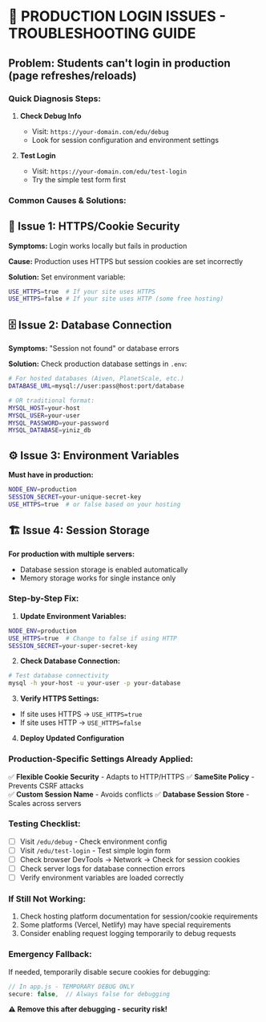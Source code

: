 # 🚨 PRODUCTION LOGIN ISSUES - TROUBLESHOOTING GUIDE

## Problem: Students can't login in production (page refreshes/reloads)

### Quick Diagnosis Steps:

1. **Check Debug Info**
   - Visit: `https://your-domain.com/edu/debug`
   - Look for session configuration and environment settings

2. **Test Login**  
   - Visit: `https://your-domain.com/edu/test-login`
   - Try the simple test form first

### Common Causes & Solutions:

## 🔐 **Issue 1: HTTPS/Cookie Security**
**Symptoms:** Login works locally but fails in production

**Cause:** Production uses HTTPS but session cookies are set incorrectly

**Solution:** Set environment variable:
```bash
USE_HTTPS=true  # If your site uses HTTPS
USE_HTTPS=false # If your site uses HTTP (some free hosting)
```

## 🗄️ **Issue 2: Database Connection**
**Symptoms:** "Session not found" or database errors

**Solution:** Check production database settings in `.env`:
```bash
# For hosted databases (Aiven, PlanetScale, etc.)
DATABASE_URL=mysql://user:pass@host:port/database

# OR traditional format:
MYSQL_HOST=your-host
MYSQL_USER=your-user  
MYSQL_PASSWORD=your-password
MYSQL_DATABASE=yiniz_db
```

## ⚙️ **Issue 3: Environment Variables**
**Must have in production:**
```bash
NODE_ENV=production
SESSION_SECRET=your-unique-secret-key
USE_HTTPS=true  # or false based on your hosting
```

## 🏗️ **Issue 4: Session Storage** 
**For production with multiple servers:**
- Database session storage is enabled automatically
- Memory storage works for single instance only

### Step-by-Step Fix:

1. **Update Environment Variables:**
```bash
NODE_ENV=production
USE_HTTPS=true  # Change to false if using HTTP
SESSION_SECRET=your-super-secret-key
```

2. **Check Database Connection:**
```bash
# Test database connectivity
mysql -h your-host -u your-user -p your-database
```

3. **Verify HTTPS Settings:**
- If site uses HTTPS → `USE_HTTPS=true`
- If site uses HTTP → `USE_HTTPS=false`

4. **Deploy Updated Configuration**

### Production-Specific Settings Already Applied:

✅ **Flexible Cookie Security** - Adapts to HTTP/HTTPS
✅ **SameSite Policy** - Prevents CSRF attacks  
✅ **Custom Session Name** - Avoids conflicts
✅ **Database Session Store** - Scales across servers

### Testing Checklist:

- [ ] Visit `/edu/debug` - Check environment config
- [ ] Visit `/edu/test-login` - Test simple login form
- [ ] Check browser DevTools → Network → Check for session cookies
- [ ] Check server logs for database connection errors
- [ ] Verify environment variables are loaded correctly

### If Still Not Working:

1. Check hosting platform documentation for session/cookie requirements
2. Some platforms (Vercel, Netlify) may have special requirements
3. Consider enabling request logging temporarily to debug requests

### Emergency Fallback:
If needed, temporarily disable secure cookies for debugging:
```javascript
// In app.js - TEMPORARY DEBUG ONLY
secure: false,  // Always false for debugging
```
**⚠️ Remove this after debugging - security risk!**
